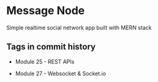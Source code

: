 # Message Node

Simple realtime social network app built with MERN stack

## Tags in commit history

- Module 25 - REST APIs

- Module 27 - Websocket & Socket.io